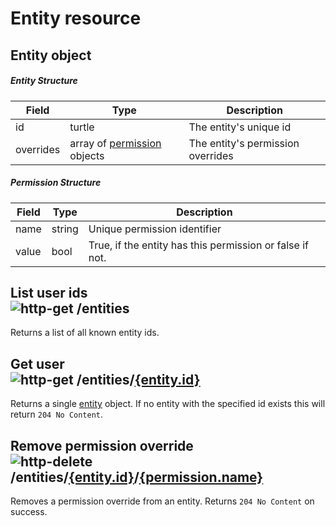 [http-get]: https://img.shields.io/badge/GET-505CDC
[http-delete]: https://img.shields.io/badge/DELETE-A12828

# Entity resource

## Entity object

##### Entity Structure

| Field     | Type                                                 | Description                       |
|-----------|------------------------------------------------------|-----------------------------------|
| id        | turtle                                               | The entity's unique id            |
| overrides | array of [permission](#permission-structure) objects | The entity's permission overrides |

##### Permission Structure

| Field | Type   | Description                                              |
|-------|--------|----------------------------------------------------------|
| name  | string | Unique permission identifier                             |
| value | bool   | True, if the entity has this permission or false if not. |

## List user ids</br>![http-get] /entities
Returns a list of all known entity ids.

## Get user</br>![http-get] /entities/[{entity.id}](#entity-object)
Returns a single [entity](#entity-object) object.
If no entity with the specified id exists this will return `204 No Content`.

## Remove permission override</br>![http-delete] /entities/[{entity.id}](#entity-object)/[{permission.name}](#permission-structure)
Removes a permission override from an entity. Returns `204 No Content` on success.
